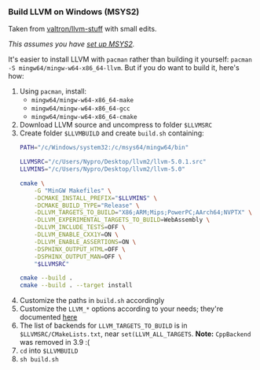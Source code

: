 ### Build LLVM on Windows (MSYS2)

Taken from [valtron/llvm-stuff](https://github.com/valtron/llvm-stuff/wiki/Build-LLVM-with-MSYS2) with small edits.

_This assumes you have [set up MSYS2](/valtron/llvm-stuff/wiki/Set-up-Windows-dev-environment-with-MSYS2)._

It's easier to install LLVM with `pacman` rather than building it yourself: `pacman -S mingw64/mingw-w64-x86_64-llvm`. But if you do want to build it, here's how:

1. Using `pacman`, install:
    * `mingw64/mingw-w64-x86_64-make`
    * `mingw64/mingw-w64-x86_64-gcc`
    * `mingw64/mingw-w64-x86_64-cmake`
2. Download LLVM source and uncompress to folder `$LLVMSRC`
3. Create folder `$LLVMBUILD` and create `build.sh` containing:
    ```sh
    PATH="/c/Windows/system32:/c/msys64/mingw64/bin"

    LLVMSRC="/c/Users/Nypro/Desktop/llvm2/llvm-5.0.1.src"
    LLVMINS="/c/Users/Nypro/Desktop/llvm2/llvm-5.0"

    cmake \
        -G "MinGW Makefiles" \
        -DCMAKE_INSTALL_PREFIX="$LLVMINS" \
        -DCMAKE_BUILD_TYPE="Release" \
        -DLLVM_TARGETS_TO_BUILD="X86;ARM;Mips;PowerPC;AArch64;NVPTX" \
        -DLLVM_EXPERIMENTAL_TARGETS_TO_BUILD=WebAssembly \
        -DLLVM_INCLUDE_TESTS=OFF \
        -DLLVM_ENABLE_CXX1Y=ON \
        -DLLVM_ENABLE_ASSERTIONS=ON \
        -DSPHINX_OUTPUT_HTML=OFF \
        -DSPHINX_OUTPUT_MAN=OFF \
        "$LLVMSRC"

    cmake --build .
    cmake --build . --target install
    ```
4. Customize the paths in `build.sh` accordingly
5. Customize the `LLVM_*` options according to your needs; they're documented [here](http://llvm.org/docs/CMake.html#llvm-specific-variables)
6. The list of backends for `LLVM_TARGETS_TO_BUILD` is in `$LLVMSRC/CMakeLists.txt`, near `set(LLVM_ALL_TARGETS`. **Note:** `CppBackend` was removed in 3.9 :(
7. `cd` into `$LLVMBUILD`
8. `sh build.sh`
